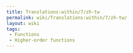 ```yaml
---
title: Translations:within/7/zh-tw
permalink: wiki/Translations:within/7/zh-tw/
layout: wiki
tags:
 - Functions
 - Higher-order functions
---
```



